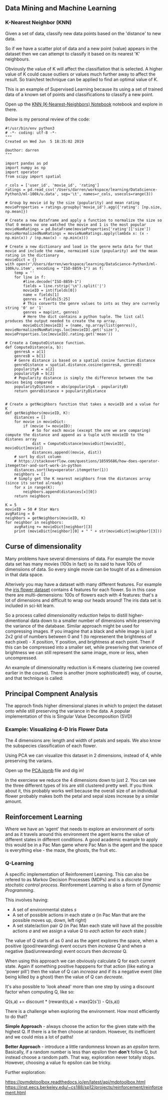 ## Data Mining and Machine Learning

### K-Nearest Neighbor (KNN)

Given a set of data, classify new data points based on the 'distance' to new data.

So if we have a scatter plot of data and a new point (value) appears in the dataset then we can attempt to classify it based on its nearest 'K' neighbours.

Obviously the value of K will affect the classifiation that is selected. A higher value of K could cause outliers or values much further away to affect the result. So train/test technique can be applied to find an optimal value of K.

This is an example of Supervised Learning because its using a set of trained data of a known set of points and classifications to classify a new point.

Open up the [KNN (K-Nearest-Neighbors) Notebook](/examples/KNN.ipynb) notebook and explore in there.

Below is my personal review of the code:

```
#!/usr/bin/env python3
# -*- coding: utf-8 -*-
"""
Created on Wed Jun  5 18:35:02 2019

@author: darren
"""

import pandas as pd
import numpy as np
import operator
from scipy import spatial

r_cols = ['user_id', 'movie_id', 'rating']
ratings = pd.read_csv('/Users/darren/workspace/learning/DataScience-Python3/ml-100k/u.data', sep='\t', names=r_cols, usecols=range(3))

# Group by movie id by the size (popularity) and mean rating
movieProperties = ratings.groupby('movie_id').agg({'rating': [np.size, np.mean]})

# Create a new dataframe and apply a function to normalize the size so that 0 means no one watched the movie and 1 is the most popular
movieNumRatings = pd.DataFrame(movieProperties['rating']['size'])
movieNormalizedNumRatings = movieNumRatings.apply(lambda x: (x - np.min(x)) / (np.max(x) - np.min(x)))

# Create a new dictionary and load in the genre meta data for that movie and include the name, normaized size (popularity) and the mean rating in the dictionary
movieDict = {}
with open(r'/Users/darren/workspace/learning/DataScience-Python3/ml-100k/u.item', encoding = "ISO-8859-1") as f:
    temp = ''
    for line in f:
        #line.decode("ISO-8859-1")
        fields = line.rstrip('\n').split('|')
        movieID = int(fields[0])
        name = fields[1]
        genres = fields[5:25]
        # This converts the genre values to ints as they are currenly string '0' or '1'
        genres = map(int, genres)
        # Here the dict contains a python tuple. The list call produces the output needed to create the np array.
        movieDict[movieID] = (name, np.array(list(genres)), movieNormalizedNumRatings.loc[movieID].get('size'), movieProperties.loc[movieID].rating.get('mean'))

# Create a ComputeDistance function.
def ComputeDistance(a, b):
    genresA = a[1]
    genresB = b[1]
    # Genre distance is based on a spatial cosine function distance
    genreDistance = spatial.distance.cosine(genresA, genresB)
    popularityA = a[2]
    popularityB = b[2]
    # Popularity distance is simply the difference between the two movies being compared
    popularityDistance = abs(popularityA - popularityB)
    return genreDistance + popularityDistance


# Create a getNeighbors function that takes a movieID and a value for K
def getNeighbors(movieID, K):
    distances = []
    for movie in movieDict:
        if (movie != movieID):
            # So for each movie (except the one we are comparing) compute the distance and append as a tuple with movieID to the distanes array
            dist = ComputeDistance(movieDict[movieID], movieDict[movie])
            distances.append((movie, dist))
    # sort by dist column
    # https://stackoverflow.com/questions/18595686/how-does-operator-itemgetter-and-sort-work-in-python        
    distances.sort(key=operator.itemgetter(1))
    neighbors = []
    # Simply get the K nearest neighbors from the distances array (since its sorted already)
    for x in range(K):
        neighbors.append(distances[x][0])
    return neighbors

K = 5
movieID = 50 # Star Wars
avgRating = 0
neighbors = getNeighbors(movieID, K)
for neighbor in neighbors:
    avgRating += movieDict[neighbor][3]
    print (movieDict[neighbor][0] + " " + str(movieDict[neighbor][3]))
```

## Curse of dimensionality

Many problems have several dimensions of data. For example the movie data set has many movies (100s in fact) so its said to have 100s of dimensiions of data. So every single movie can be tought of as a dimension in that data space.

Alterively you may have a dataset with many different features. For example the [iris flower dataset](https://en.wikipedia.org/wiki/Iris_flower_data_set) contains 4 features for each flower. So in this case there are multi-demensions: 100s of flowers each with 4 features: that's a lot of dimensions and difficult to wrap our heads around! The iris data set is included in sci-kit learn.

So a process called *dimensionality reduction* helps to distill higher-dimentional data down to a smaller number of dimensions while preserving the variance of the database. Similar approach might be used for compressing images. If you imagine that a black and while image is just a 2x2 grid of numbers between 0 and 1 (to represenent the brightness of each pixel) - X position, Y position, and brightness at each point. Then if this can be compressed into a smaller set, while preseriving that varience of brightness we can still represent the same image, more or less, when uncompressed.

An example of dimensionality reduction is K-means clustering (we covered earlier in the course). There is another (more sophisticated!) way, of course, and that technique is called:

## Principal Compnent Analysis

The approch finds higher dimensional planes in which to project the dataset onto while still preserving the variance in the data. A popular implementation of this is Singular Value Decomposition (SVD)

### Example: Visualizing 4-D Iris Flower Data

The 4 dimensions are: length and width of petals and sepals. We also know the subspecies classification of each flower.

Using PCA we can visualize this dataset in 2 dimensions, instead of 4, while preserving the varians.

Open up the [PCA.ipynb](/examples/PCA.ipynb) file and dig in!

In the exerciese we reduce the 4 dimensions down to just 2. You can see the three different types of Iris are still clustered pretty well. If you think about it, this probably works well because the overall size of an individual flower probably makes both the petal and sepal sizes increase by a similar amount. 

## Reinforcement Learning

Where we have an 'agent' that needs to explore an environment of sorts and as it travels around this environment the agent learns the value of different states in different conditions. A good academic example to apply this would be in a Pac Man game where Pac Man is the agent and the space is everything else - the maze, the ghosts, the fruit etc.

### Q-Learning 

A specific implementation of Reinforement Learning. This can also be refered to as Markov Decision Processes (MDPs) and is a _discrete time stochstic control process_. Reinforement Learning is also a form of _Dynamic Programming_.

This involves having:

* A set of environmental states *s*
* A set of possible actions in each state *a* (in Pac Man that are the possible moves up, down, left right)
* A set state/action pair *Q* (in Pac Man each state will have all the possible actions *a* and we assign a value *Q* to _each_ action for _each_ state.)

The value of Q starts of as 0 and as the agent explores the space, when a positive (good/rewarding) event occurs then _increase_ Q and when a negative (bad/unrewarding) event occurs then _decrease_ Q.

When using this approach we can obviously calculate Q for each current state. Again if something positive happpens for that action (like eating a 'power pill') then the value of Q can _increase_ and if its a negative event (like being killed by a ghost) then the value of Q can _decreate_.

It's also possible to 'look ahead' more than one step by using a discount factor when computing Q, like so:

Q(s,a) += discount * (reward(s,a) + max(Q(s')) - Q(s,a))

There is a challenge when exploring the environment. How most efficiently to do that?

**Simple Approach** - always choose the action for the given state with the highest Q. If there is a tie then choose at random. However, its inefficient and we could miss a lot of paths!

**Better Approach** - introduce a little randomness known as an _epsilon term_. Basically, if a random number is less than epsilon then **don't** follow Q, but instead choose a random path. That way, exploration never totally stops. However, choosing a value fo epsilon can be tricky.

Further exploration: 

https://pymdptoolbox.readthedocs.io/en/latest/api/mdptoolbox.html
https://inst.eecs.berkeley.edu/~cs188/sp12/projects/reinforcement/reinforcement.html